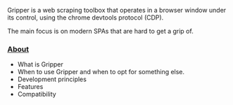 Gripper is a web scraping toolbox that operates in a browser window under its control,
using the chrome devtools protocol (CDP).

The main focus is on modern SPAs that are hard to get a grip of.

### [About](about.md)
- What is Gripper
- When to use Gripper and when to opt for something else.
- Development principles
- Features
- Compatibility
